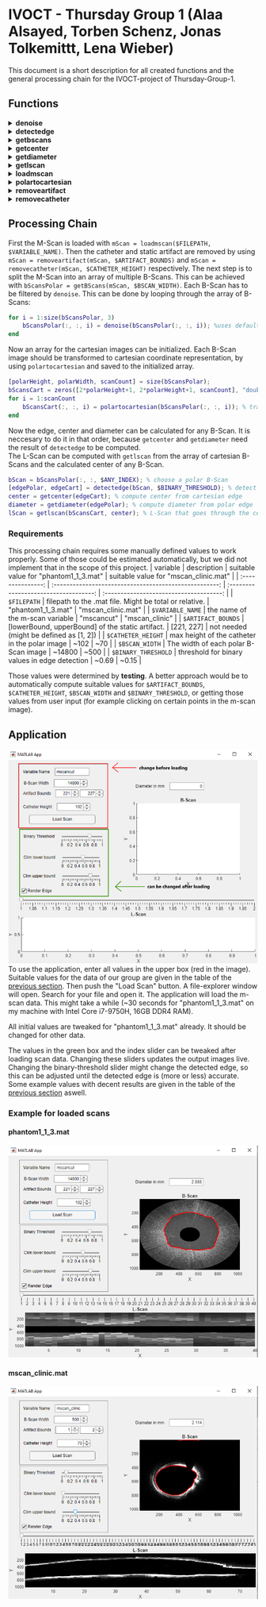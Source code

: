 # IVOCT - Thursday Group 1 (Alaa Alsayed, Torben Schenz, Jonas Tolkemittt, Lena Wieber)
This document is a short description for all created functions and the general processing chain for the IVOCT-project of Thursday-Group-1.

## Functions
<details>
<summary> <b>denoise</b> </summary>

This function applies a movmean filter to the input image (in polar coordinates).  

__Parameters:__  
| parameter | description                                                                                            |
| --------- | ------------------------------------------------------------------------------------------------------ |
| scanPolar | A polar (B-Scan) image                                                                                 |
| intensity | (optional) The width of the filter window. <br> If not specified, filter with 0.4% of the image width. |

__Output:__  
Image with less noise.

---  

</details>  


<details>
<summary><b> detectedge </b></summary>
Computes an edge (in polar AND cartesian coordinate representation).

__Parameters:__  
| parameter       | description                                                                                                                                    |
| --------------- | ---------------------------------------------------------------------------------------------------------------------------------------------- |
| scanPolar       | B-Scan in polar coordinate representation                                                                                                      |
| binaryThreshold | Threshold for conversion into binary image. <br> All values > binaryThreshold will be converted to 1, all others to 0 (for the edge detection) |

__Output:__  
[edgePolar, edgeCart]  
edgePolar and edgeCart are structures, containing an x array and an y array each (edgePolar.x, etc.). These arrays represent x-y coordinate pairs that represent the detected edge.

---  

</details>


<details>
<summary><b> getbscans </b></summary> 
Splits an M-Scan to multiple (equally-sized) B-Scans of a given width. If the M-Scan width is not divisible by the B-Scan width, the last (not full) image will be dropped.

__Parameters:__  
| parameter  | description                           |
| ---------- | ------------------------------------- |
| mScanPolar | The M-Scan image.                     |
| bScanWidth | Width of the resulting B-Scan images. |

__Output:__  
3-dimensional matrix of size $bScanHeight \times bScanWidth \times bScanCount$.  

---  

</details>


<details>
<summary><b> getcenter </b></summary>
Computes the center of the lumen.  

__Parameters:__  
| parameter | description                                                                              |
| --------- | ---------------------------------------------------------------------------------------- |
| edgeCart  | A detected edge in cartesian coordinate representation. Can be obtained by *detectedge*. |

__Output:__  
*center* structure containing the center-coordinates *center.x* and *center.y*.

---  

</details>

 
<details>
<summary><b> getdiameter </b></summary>
Computes the diameter of the lumen. Uses a mean-value approach on the detected edge in polar coordinate representation.

__Parameters:__  
| parameter | description                                                                         |
| --------- | ----------------------------------------------------------------------------------- |
| edgePolar | A detected edge in polar coordinate representation. Can be obtained by *detectedge* | . |

__Output:__  
*diameter* the diameter of the lumen.

---  

</details>


<details>
<summary><b> getlscan </b></summary>
Computes an L-Scan image.

__Parameters:__  
| parameter  | description                                                                                        |
| ---------- | -------------------------------------------------------------------------------------------------- |
| bScansCart | 3-dimensional array that represents multiple B-Scan images in cartesian coordinate representation. |
| center     | center structure representing the center coordinates of the lumen. Can be obtained by *getcenter*. |

__Output:__  
*lScan* image of size $cartHeight \times scanCount$ representing a cross-section along the blood vessel.

---  

</details>


<details>
<summary><b> loadmscan </b></summary>
Loads the M-Scan data fram a .mat file.  

__Parameters:__  
| parameter    | description                                                                                                                      |
| ------------ | -------------------------------------------------------------------------------------------------------------------------------- |
| filepath     | The name of the .mat file (with either full path or relative path).                                                              |
| variableName | (optional) The name of the variable as defined in the .mat file. Defaults to 'mscancut' (the variable name in phantom1_1_3.mat). |

__Output:__  
*mScan* 2-dimensional array of type double. Represents an M-Scan image. Intensity values are normalized in the interval [0, 1].

---  

</details>


<details>
<summary><b> polartocartesian </b></summary>
Transforms a 2-dimensional image from polar coordinate representation to cartesian coordinate representation.  

__Parameters:__
| parameters | description                                                                       |
| ---------- | --------------------------------------------------------------------------------- |
| scanPolar  | B-Scan image in polar coordinate representation ($polarHeight \times polarWidth$) |

__Output:__  
*scanCart* square B-Scan in cartesian coordinate representation ($cartHeight \times cartWidth = (2*polarHeight+1) \times (2*polarHeight+1)$).

---  

</details>


<details>
<summary><b> removeartifact</b></summary>
Removes the static artifact by interpolation.  

__Parameters:__  
| parameters     | description                                                            |
| -------------- | ---------------------------------------------------------------------- |
| scanPolar      | B-Scan (or M-Scan) in polar coordinate representation.                 |
| artifactBounds | [*lowerBound*, *upperBound*] boundary y-values of the static artifact. |

__Output:__  
B-Scan (or M-Scan) image in polar coordinate representation without the static artifact between the artifact boundary values.  

---  

</details>


<details>
<summary><b> removecatheter </b></summary>
Removes the catheter from a B-Scan (or M-Scan) image in polar coordinate representation.

__Parameters:__  
| parameters     | description                                                        |
| -------------- | ------------------------------------------------------------------ |
| scanPolar      | B-Scan (or M-Scan) in polar coordinate representation.             |
| catheterHeight | The height of the catheter visible in the input image (in pixels). |

__Output:__  
*scanPolar* Polar B-Scan (or M-Scan) image with removed catheter. All pixelvalues with $y <= catheterHeight$ are set to 0.

---  

</details> 

## Processing Chain  
First the M-Scan is loaded with `mScan = loadmscan($FILEPATH, $VARIABLE_NAME)`. Then the catheter and static artifact are removed by using `mScan = removeartifact(mScan, $ARTIFACT_BOUNDS)` and `mScan = removecatheter(mScan, $CATHETER_HEIGHT)` respectively. The next step is to split the M-Scan into an array of multiple B-Scans. This can be achieved with `bScansPolar = getBScans(mScan, $BSCAN_WIDTH)`. Each B-Scan has to be filtered by `denoise`. This can be done by looping through the array of B-Scans:
```matlab
for i = 1:size(bScansPolar, 3)
    bScansPolar(:, :, i) = denoise(bScansPolar(:, :, i)); %uses default intensity for denoise
end
``` 
Now an array for the cartesian images can be initialized. Each B-Scan image should be transformed to cartesian coordinate representation, by using `polartocartesian` and saved to the initialized array.
```matlab
[polarHeight, polarWidth, scanCount] = size(bScansPolar);
bScansCart = zeros([2*polarHeight+1, 2*polarHeight+1, scanCount], "double"); %init
for i = 1:scanCount
    bScansCart(:, :, i) = polartocartesian(bScansPolar(:, :, i)); % transform to cartesian image
end
```
Now the edge, center and diameter can be calculated for any B-Scan. It is neccesary to do it in that order, because `getcenter` and `getdiameter` need the result of `detectedge` to be computed.  
The L-Scan can be computed with `getlscan` from the array of cartesian B-Scans and the calculated center of any B-Scan.
```matlab
bScan = bScansPolar(:, :, $ANY_INDEX); % choose a polar B-Scan
[edgePolar, edgeCart] = detectedge(bScan, $BINARY_THRESHOLD); % detect edge with certain threshold
center = getcenter(edgeCart); % compute center from cartesian edge
diameter = getdiameter(edgePolar); % compute diameter from polar edge
lScan = getlscan(bScansCart, center); % L-Scan that goes through the center of the chosen B-Scan.
```

### Requirements
This processing chain requires some manually defined values to work properly. Some of those could be estimated automatically, but we did not implement that in the scope of this project.
|     variable      |                      description                       | suitable value for "phantom1_1_3.mat" |  suitable value for "mscan_clinic.mat"  |
| :---------------: | :----------------------------------------------------: | :-----------------------------------: | :-------------------------------------: |
|     `$FILEPATH`     | filepath to the .mat file. Might be total or relative. |          "phantom1_1_3.mat"           |           "mscan_clinic.mat"            |
|  `$VARIABLE_NAME`   |            the name of the m-scan variable             |              "mscancut"               |             "mscan_clinic"              |
| `$ARTIFACT_BOUNDS`  |    [lowerBound, upperBound] of the static artifact.    |              [221, 227]               | not needed (might be defined as [1, 2]) |
| `$CATHETER_HEIGHT`  |     max height of the catheter in the polar image      |                 ~102                  |                   ~70                   |
|   `$BSCAN_WIDTH`    |          The width of each polar B-Scan image          |                ~14800                 |                  ~500                   |
| `$BINARY_THRESHOLD` |     threshold for binary values in edge detection      |                 ~0.69                 |                  ~0.15                  |


Those values were determined by __testing__. A better approach would be to automatically compute suitable values for `$ARTIFACT_BOUNDS`, `$CATHETER_HEIGHT`, `$BSCAN_WIDTH` and `$BINARY_THRESHOLD`, or getting those values from user input (for example clicking on certain points in the m-scan image).

## Application  
![Application](images/app_annotated.png)  
To use the application, enter all values in the upper box (red in the image). Suitable values for the data of our group are given in the table of the [previous section](#requirements). Then push the "Load Scan" button. A file-explorer window will open. Search for your file and open it. The application will load the m-scan data. This might take a while (~30 seconds for "phantom1_1_3.mat" on my machine with Intel Core i7-9750H, 16GB DDR4 RAM).  

All initial values are tweaked for "phantom1_1_3.mat" already. It should be changed for other data.

The values in the green box and the index slider can be tweaked after loading scan data. Changing these sliders updates the output images live. Changing the binary-threshold slider might change the detected edge, so this can be adjusted until the detected edge is (more or less) accurate. Some example values with decent results are given in the table of the [previous section](#requirements) aswell.

### Example for loaded scans
#### phantom1_1_3.mat
![phantom1_1_3.mat](images/app_phantom.png)

#### mscan_clinic.mat
![mscan_clinic.mat](images/app_clinic.png)

